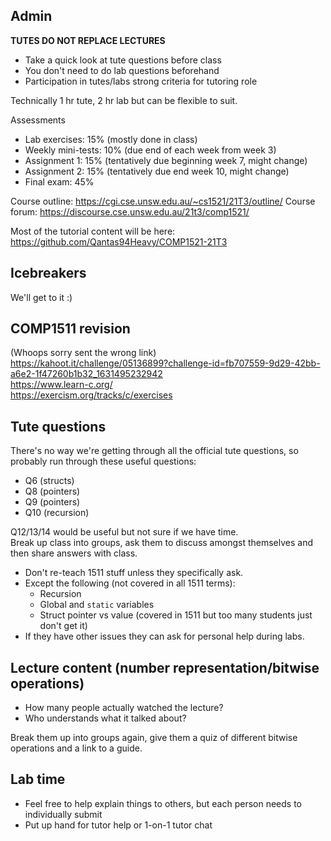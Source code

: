 ## Admin

**TUTES DO NOT REPLACE LECTURES**
 * Take a quick look at tute questions before class
 * You don't need to do lab questions beforehand
 * Participation in tutes/labs strong criteria for tutoring role

Technically 1 hr tute, 2 hr lab but can be flexible to suit.

Assessments
* Lab exercises: 15% (mostly done in class)
* Weekly mini-tests: 10% (due end of each week from week 3)
* Assignment 1: 15% (tentatively due beginning week 7, might change)
* Assignment 2: 15% (tentatively due end week 10, might change)
* Final exam: 45%

Course outline: https://cgi.cse.unsw.edu.au/~cs1521/21T3/outline/
Course forum: https://discourse.cse.unsw.edu.au/21t3/comp1521/

Most of the tutorial content will be here: https://github.com/Qantas94Heavy/COMP1521-21T3

## Icebreakers

We'll get to it :)

## COMP1511 revision

(Whoops sorry sent the wrong link)  
https://kahoot.it/challenge/05136899?challenge-id=fb707559-9d29-42bb-a6e2-1f47260b1b32_1631495232942  
https://www.learn-c.org/  
https://exercism.org/tracks/c/exercises

## Tute questions

There's no way we're getting through all the official tute questions, so probably run through these useful questions:

* Q6 (structs)
* Q8 (pointers)
* Q9 (pointers)
* Q10 (recursion)

Q12/13/14 would be useful but not sure if we have time.  
Break up class into groups, ask them to discuss amongst themselves and then share answers with class.

* Don't re-teach 1511 stuff unless they specifically ask.
* Except the following (not covered in all 1511 terms):
   * Recursion
   * Global and `static` variables
   * Struct pointer vs value (covered in 1511 but too many students just don't get it)
* If they have other issues they can ask for personal help during labs.

## Lecture content (number representation/bitwise operations)

* How many people actually watched the lecture?
* Who understands what it talked about?

Break them up into groups again, give them a quiz of different bitwise operations and a link to a guide.

## Lab time

* Feel free to help explain things to others, but each person needs to individually submit
* Put up hand for tutor help or 1-on-1 tutor chat
